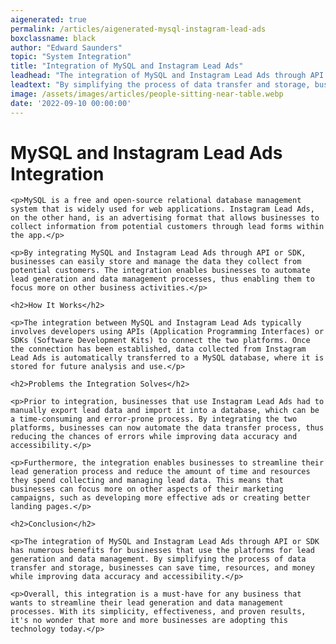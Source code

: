 ```yaml
---
aigenerated: true
permalink: /articles/aigenerated-mysql-instagram-lead-ads
boxclassname: black
author: "Edward Saunders"
topic: "System Integration"
title: "Integration of MySQL and Instagram Lead Ads"
leadhead: "The integration of MySQL and Instagram Lead Ads through API or SDK has numerous benefits for businesses that use the platforms for lead generation and data management"
leadtext: "By simplifying the process of data transfer and storage, businesses can save time, resources, and money while improving data accuracy and accessibility."
image: /assets/images/articles/people-sitting-near-table.webp
date: '2022-09-10 00:00:00'
---
```

<div class="arttext">
	<h1>MySQL and Instagram Lead Ads Integration</h1>

	<p>MySQL is a free and open-source relational database management system that is widely used for web applications. Instagram Lead Ads, on the other hand, is an advertising format that allows businesses to collect information from potential customers through lead forms within the app.</p>

	<p>By integrating MySQL and Instagram Lead Ads through API or SDK, businesses can easily store and manage the data they collect from potential customers. The integration enables businesses to automate lead generation and data management processes, thus enabling them to focus more on other business activities.</p>

	<h2>How It Works</h2>

	<p>The integration between MySQL and Instagram Lead Ads typically involves developers using APIs (Application Programming Interfaces) or SDKs (Software Development Kits) to connect the two platforms. Once the connection has been established, data collected from Instagram Lead Ads is automatically transferred to a MySQL database, where it is stored for future analysis and use.</p>

	<h2>Problems the Integration Solves</h2>

	<p>Prior to integration, businesses that use Instagram Lead Ads had to manually export lead data and import it into a database, which can be a time-consuming and error-prone process. By integrating the two platforms, businesses can now automate the data transfer process, thus reducing the chances of errors while improving data accuracy and accessibility.</p>

	<p>Furthermore, the integration enables businesses to streamline their lead generation process and reduce the amount of time and resources they spend collecting and managing lead data. This means that businesses can focus more on other aspects of their marketing campaigns, such as developing more effective ads or creating better landing pages.</p>

	<h2>Conclusion</h2>

	<p>The integration of MySQL and Instagram Lead Ads through API or SDK has numerous benefits for businesses that use the platforms for lead generation and data management. By simplifying the process of data transfer and storage, businesses can save time, resources, and money while improving data accuracy and accessibility.</p>

	<p>Overall, this integration is a must-have for any business that wants to streamline their lead generation and data management processes. With its simplicity, effectiveness, and proven results, it's no wonder that more and more businesses are adopting this technology today.</p>

</div>